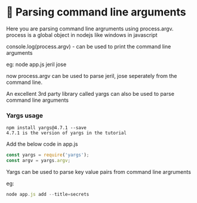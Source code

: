 # :beginner: Parsing command line arguments

Here you are parsing command line argruments using process.argv. process is a global object in nodejs like windows in javascript

console.log(process.argv) - can be used to print the command line arguments

eg: node app.js jeril jose 

now process.argv can be used to parse jeril, jose seperately from the command line.

An excellent 3rd party library called yargs can also be used to parse command line arguments

### Yargs usage

```
npm install yargs@4.7.1 --save
4.7.1 is the version of yargs in the tutorial
```

Add the below code in app.js

```Javascript
const yargs = require('yargs');
const argv = yargs.argv;
```

Yargs can be used to parse key value pairs from command line argruments

eg:

```Javascript
node app.js add --title=secrets
```
